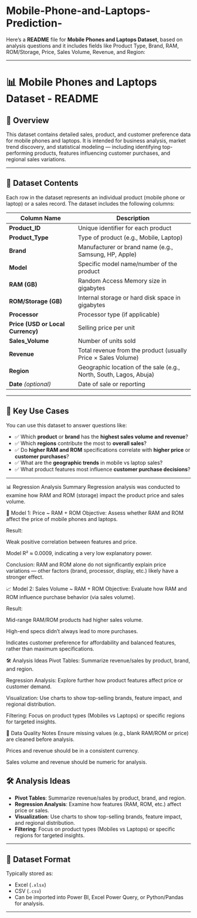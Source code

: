 # Mobile-Phone-and-Laptops-Prediction-


Here’s a **README** file for **Mobile Phones and Laptops Dataset**, based on analysis questions and it includes fields like Product Type, Brand, RAM, ROM/Storage, Price, Sales Volume, Revenue, and Region:

---

# 📊 Mobile Phones and Laptops Dataset - README

## 📁 Overview

This dataset contains detailed sales, product, and customer preference data for mobile phones and laptops. It is intended for business analysis, market trend discovery, and statistical modeling — including identifying top-performing products, features influencing customer purchases, and regional sales variations.

---

## 📂 Dataset Contents

Each row in the dataset represents an individual product (mobile phone or laptop) or a sales record. The dataset includes the following columns:

| Column Name                       | Description                                                        |
| --------------------------------- | ------------------------------------------------------------------ |
| **Product\_ID**                   | Unique identifier for each product                                 |
| **Product\_Type**                 | Type of product (e.g., Mobile, Laptop)                             |
| **Brand**                         | Manufacturer or brand name (e.g., Samsung, HP, Apple)              |
| **Model**                         | Specific model name/number of the product                          |
| **RAM (GB)**                      | Random Access Memory size in gigabytes                             |
| **ROM/Storage (GB)**              | Internal storage or hard disk space in gigabytes                   |
| **Processor**                     | Processor type (if applicable)                                     |
| **Price (USD or Local Currency)** | Selling price per unit                                             |
| **Sales\_Volume**                 | Number of units sold                                               |
| **Revenue**                       | Total revenue from the product (usually Price × Sales Volume)      |
| **Region**                        | Geographic location of the sale (e.g., North, South, Lagos, Abuja) |
| **Date** *(optional)*             | Date of sale or reporting                                          |

---

## 📌 Key Use Cases

You can use this dataset to answer questions like:

* ✅ Which **product** or **brand** has the **highest sales volume and revenue**?
* ✅ Which **regions** contribute the most to **overall sales**?
* ✅ Do **higher RAM and ROM** specifications correlate with **higher price** or **customer purchases**?
* ✅ What are the **geographic trends** in mobile vs laptop sales?
* ✅ What product features most influence **customer purchase decisions**?

---
📊 Regression Analysis Summary
Regression analysis was conducted to examine how RAM and ROM (storage) impact the product price and sales volume.

🎯 Model 1: Price ~ RAM + ROM
Objective: Assess whether RAM and ROM affect the price of mobile phones and laptops.

Result:

Weak positive correlation between features and price.

Model R² ≈ 0.0009, indicating a very low explanatory power.

Conclusion: RAM and ROM alone do not significantly explain price variations — other factors (brand, processor, display, etc.) likely have a stronger effect.

📈 Model 2: Sales Volume ~ RAM + ROM
Objective: Evaluate how RAM and ROM influence purchase behavior (via sales volume).

Result:

Mid-range RAM/ROM products had higher sales volume.

High-end specs didn’t always lead to more purchases.

Indicates customer preference for affordability and balanced features, rather than maximum specifications.

🛠️ Analysis Ideas
Pivot Tables: Summarize revenue/sales by product, brand, and region.

Regression Analysis: Explore further how product features affect price or customer demand.

Visualization: Use charts to show top-selling brands, feature impact, and regional distribution.

Filtering: Focus on product types (Mobiles vs Laptops) or specific regions for targeted insights.

📄 Data Quality Notes
Ensure missing values (e.g., blank RAM/ROM or price) are cleaned before analysis.

Prices and revenue should be in a consistent currency.

Sales volume and revenue should be numeric for analysis.



## 🛠️ Analysis Ideas

* **Pivot Tables**: Summarize revenue/sales by product, brand, and region.
* **Regression Analysis**: Examine how features (RAM, ROM, etc.) affect price or sales.
* **Visualization**: Use charts to show top-selling brands, feature impact, and regional distribution.
* **Filtering**: Focus on product types (Mobiles vs Laptops) or specific regions for targeted insights.

---

## 📅 Dataset Format

Typically stored as:

* Excel (`.xlsx`)
* CSV (`.csv`)
* Can be imported into Power BI, Excel Power Query, or Python/Pandas for analysis.

---
